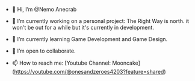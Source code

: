 - 👋 Hi, I’m @Nemo Anecrab
- 👀 I’m currently working on a personal project: The Right Way is north. it won't be out for a while but it's currently in development.
  
- 🌱 I’m currently learning Game Development and Game Design.
- 🤝 I’m open to collaborate.
  
- 📫 How to reach me: [Youtube Channel: Mooncake] (https://youtube.com/@onesandzeroes4203?feature=shared)
  


<!---
JPoyTheZone/JPoyTheZone is a ✨ special ✨ repository because its `README.md` (this file) appears on your GitHub profile.
You can click the Preview link to take a look at your changes.
--->
